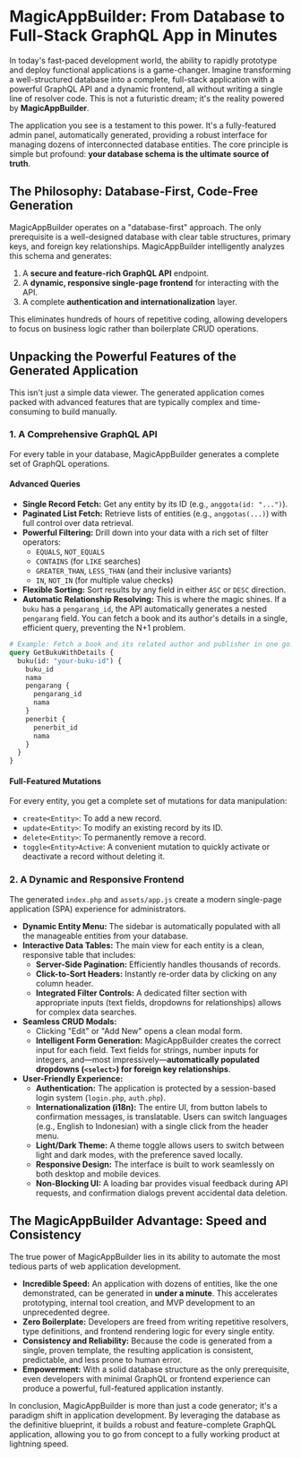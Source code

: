 # MagicAppBuilder: From Database to Full-Stack GraphQL App in Minutes

In today's fast-paced development world, the ability to rapidly prototype and deploy functional applications is a game-changer. Imagine transforming a well-structured database into a complete, full-stack application with a powerful GraphQL API and a dynamic frontend, all without writing a single line of resolver code. This is not a futuristic dream; it's the reality powered by **MagicAppBuilder**.

The application you see is a testament to this power. It's a fully-featured admin panel, automatically generated, providing a robust interface for managing dozens of interconnected database entities. The core principle is simple but profound: **your database schema is the ultimate source of truth**.

## The Philosophy: Database-First, Code-Free Generation

MagicAppBuilder operates on a "database-first" approach. The only prerequisite is a well-designed database with clear table structures, primary keys, and foreign key relationships. MagicAppBuilder intelligently analyzes this schema and generates:

1.  A **secure and feature-rich GraphQL API** endpoint.
2.  A **dynamic, responsive single-page frontend** for interacting with the API.
3.  A complete **authentication and internationalization** layer.

This eliminates hundreds of hours of repetitive coding, allowing developers to focus on business logic rather than boilerplate CRUD operations.

## Unpacking the Powerful Features of the Generated Application

This isn't just a simple data viewer. The generated application comes packed with advanced features that are typically complex and time-consuming to build manually.

### 1. A Comprehensive GraphQL API

For every table in your database, MagicAppBuilder generates a complete set of GraphQL operations.

#### Advanced Queries

-   **Single Record Fetch:** Get any entity by its ID (e.g., `anggota(id: "...")`).
-   **Paginated List Fetch:** Retrieve lists of entities (e.g., `anggotas(...)`) with full control over data retrieval.
-   **Powerful Filtering:** Drill down into your data with a rich set of filter operators:
    -   `EQUALS`, `NOT_EQUALS`
    -   `CONTAINS` (for `LIKE` searches)
    -   `GREATER_THAN`, `LESS_THAN` (and their inclusive variants)
    -   `IN`, `NOT_IN` (for multiple value checks)
-   **Flexible Sorting:** Sort results by any field in either `ASC` or `DESC` direction.
-   **Automatic Relationship Resolving:** This is where the magic shines. If a `buku` has a `pengarang_id`, the API automatically generates a nested `pengarang` field. You can fetch a book and its author's details in a single, efficient query, preventing the N+1 problem.

```graphql
# Example: Fetch a book and its related author and publisher in one go!
query GetBukuWithDetails {
  buku(id: "your-buku-id") {
    buku_id
    nama
    pengarang {
      pengarang_id
      nama
    }
    penerbit {
      penerbit_id
      nama
    }
  }
}
```

#### Full-Featured Mutations

For every entity, you get a complete set of mutations for data manipulation:

-   `create<Entity>`: To add a new record.
-   `update<Entity>`: To modify an existing record by its ID.
-   `delete<Entity>`: To permanently remove a record.
-   `toggle<Entity>Active`: A convenient mutation to quickly activate or deactivate a record without deleting it.

### 2. A Dynamic and Responsive Frontend

The generated `index.php` and `assets/app.js` create a modern single-page application (SPA) experience for administrators.

-   **Dynamic Entity Menu:** The sidebar is automatically populated with all the manageable entities from your database.
-   **Interactive Data Tables:** The main view for each entity is a clean, responsive table that includes:
    -   **Server-Side Pagination:** Efficiently handles thousands of records.
    -   **Click-to-Sort Headers:** Instantly re-order data by clicking on any column header.
    -   **Integrated Filter Controls:** A dedicated filter section with appropriate inputs (text fields, dropdowns for relationships) allows for complex data searches.
-   **Seamless CRUD Modals:**
    -   Clicking "Edit" or "Add New" opens a clean modal form.
    -   **Intelligent Form Generation:** MagicAppBuilder creates the correct input for each field. Text fields for strings, number inputs for integers, and—most impressively—**automatically populated dropdowns (`<select>`) for foreign key relationships**.
-   **User-Friendly Experience:**
    -   **Authentication:** The application is protected by a session-based login system (`login.php`, `auth.php`).
    -   **Internationalization (i18n):** The entire UI, from button labels to confirmation messages, is translatable. Users can switch languages (e.g., English to Indonesian) with a single click from the header menu.
    -   **Light/Dark Theme:** A theme toggle allows users to switch between light and dark modes, with the preference saved locally.
    -   **Responsive Design:** The interface is built to work seamlessly on both desktop and mobile devices.
    -   **Non-Blocking UI:** A loading bar provides visual feedback during API requests, and confirmation dialogs prevent accidental data deletion.

## The MagicAppBuilder Advantage: Speed and Consistency

The true power of MagicAppBuilder lies in its ability to automate the most tedious parts of web application development.

-   **Incredible Speed:** An application with dozens of entities, like the one demonstrated, can be generated in **under a minute**. This accelerates prototyping, internal tool creation, and MVP development to an unprecedented degree.
-   **Zero Boilerplate:** Developers are freed from writing repetitive resolvers, type definitions, and frontend rendering logic for every single entity.
-   **Consistency and Reliability:** Because the code is generated from a single, proven template, the resulting application is consistent, predictable, and less prone to human error.
-   **Empowerment:** With a solid database structure as the only prerequisite, even developers with minimal GraphQL or frontend experience can produce a powerful, full-featured application instantly.

In conclusion, MagicAppBuilder is more than just a code generator; it's a paradigm shift in application development. By leveraging the database as the definitive blueprint, it builds a robust and feature-complete GraphQL application, allowing you to go from concept to a fully working product at lightning speed.